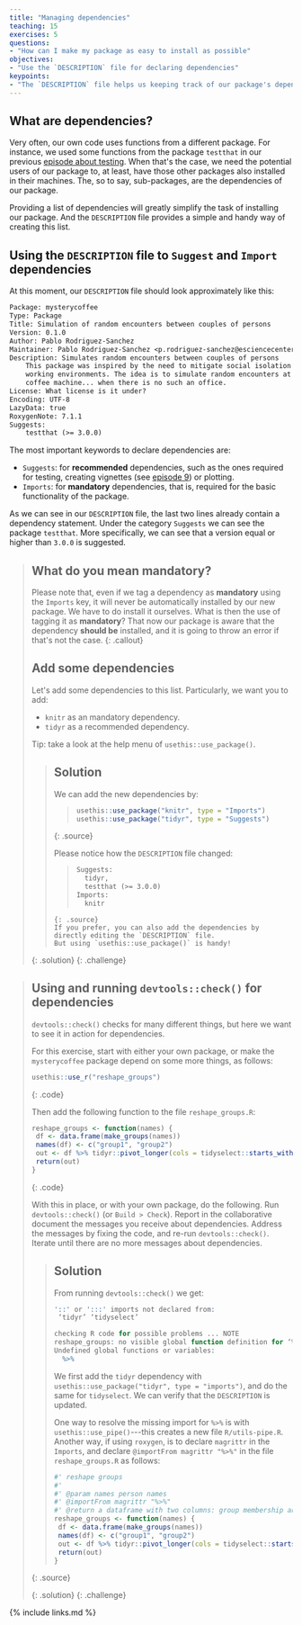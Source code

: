 ```yaml
---
title: "Managing dependencies"
teaching: 15
exercises: 5
questions:
- "How can I make my package as easy to install as possible"
objectives:
- "Use the `DESCRIPTION` file for declaring dependencies"
keypoints:
- "The `DESCRIPTION` file helps us keeping track of our package's dependencies"
---
```


## What are dependencies?

Very often, our own code uses functions from a different package.
For instance, we used some functions from the package `testthat` in our previous [episode about testing](../05-testing).
When that's the case, we need the potential users of our package to, at least, have those other packages also installed in their machines.
The, so to say, sub-packages, are the dependencies of our package.

Providing a list of dependencies will greatly simplify the task of installing our package.
And the `DESCRIPTION` file provides a simple and handy way of creating this list.

## Using the `DESCRIPTION` file to `Suggest` and `Import` dependencies

At this moment, our `DESCRIPTION` file should look approximately like this:

~~~txt
Package: mysterycoffee
Type: Package
Title: Simulation of random encounters between couples of persons
Version: 0.1.0
Author: Pablo Rodriguez-Sanchez
Maintainer: Pablo Rodriguez-Sanchez <p.rodriguez-sanchez@esciencecenter.nl>
Description: Simulates random encounters between couples of persons
    This package was inspired by the need to mitigate social isolation in remote
    working environments. The idea is to simulate random encounters at the office's
    coffee machine... when there is no such an office.
License: What license is it under?
Encoding: UTF-8
LazyData: true
RoxygenNote: 7.1.1
Suggests:
    testthat (>= 3.0.0)
~~~

The most important keywords to declare dependencies are:

- `Suggests`: for **recommended** dependencies, such as the ones required for testing, creating vignettes (see [episode 9](../09-vignettes)) or plotting.
- `Imports`: for **mandatory** dependencies, that is, required for the basic functionality of the package.

As we can see in our `DESCRIPTION` file, the last two lines already contain a dependency statement.
Under the category `Suggests` we can see the package `testthat`.
More specifically, we can see that a version equal or higher than `3.0.0` is suggested.

> ## What do you mean mandatory?
> Please note that, even if we tag a dependency as **mandatory** using the `Imports` key, it will never be automatically installed by our new package.
> We have to do install it ourselves.
> What is then the use of tagging it as **mandatory**?
> That now our package is aware that the dependency **should be** installed, and it is going to throw an error if that's not the case.
{: .callout}
> ## Add some dependencies
> Let's add some dependencies to this list.
> Particularly, we want you to add:
>
> - `knitr` as an mandatory dependency.
> - `tidyr` as a recommended dependency.
>
> Tip: take a look at the help menu of `usethis::use_package()`.
>
> > ## Solution
> > We can add the new dependencies by:
> > > ~~~r
> > > usethis::use_package("knitr", type = "Imports")
> > > usethis::use_package("tidyr", type = "Suggests")
> > > ~~~
> > {: .source}
> >
> > Please notice how the `DESCRIPTION` file changed:
> > > ~~~txt
> > > Suggests:
> > >   tidyr,
> > >   testthat (>= 3.0.0)
> > > Imports:
> > >   knitr
> > ~~~
> > {: .source}
> > If you prefer, you can also add the dependencies by directly editing the `DESCRIPTION` file.
> > But using `usethis::use_package()` is handy!
> {: .solution}
{: .challenge}


> ## Using and running `devtools::check()` for dependencies
>
> `devtools::check()` checks for many different things, but here we want to see it in action for dependencies. 
>
> For this exercise, start with either your own package, or make the `mysterycoffee` package depend on some more things, as follows:
> 
>~~~r
> usethis::use_r("reshape_groups")
>~~~
> {: .code}
>
> Then add the following function to the file `reshape_groups.R`:
>
>~~~r
> reshape_groups <- function(names) {
>  df <- data.frame(make_groups(names))
>  names(df) <- c("group1", "group2")
>  out <- df %>% tidyr::pivot_longer(cols = tidyselect::starts_with("group"))
>  return(out)
>}
>~~~
> {: .code}
> 
> With this in place, or with your own package, do the following.
> Run `devtools::check()` (or `Build > Check`). Report in the collaborative document the messages you receive about dependencies. Address the messages by fixing the code, and re-run `devtools::check()`. Iterate until there are no more messages about dependencies.
> > ## Solution
> > From running `devtools::check()` we get:
> >~~~r
> > '::' or ':::' imports not declared from:
> >  ‘tidyr’ ‘tidyselect’
> > 
> > checking R code for possible problems ... NOTE
> > reshape_groups: no visible global function definition for ‘%>%’
> > Undefined global functions or variables:
> >   %>%
> >~~~
> > 
> > We first add the `tidyr` dependency with `usethis::use_package("tidyr", type = "imports")`, and do the same for `tidyselect`. We can verify that the `DESCRIPTION` is updated.
> >
> > One way to resolve the missing import for `%>%` is with `usethis::use_pipe()`---this creates a new file `R/utils-pipe.R`. Another way, if using `roxygen`, is to declare `magrittr` in the `Imports`, and declare `@importFrom magrittr "%>%"` in the file `reshape_groups.R` as follows:
> >
> >~~~r
> >#' reshape groups
> >#'
> >#' @param names person names
> >#' @importFrom magrittr "%>%"
> >#' @return a dataframe with two columns: group membership and person name
> > reshape_groups <- function(names) {
> >  df <- data.frame(make_groups(names))
> >  names(df) <- c("group1", "group2")
> >  out <- df %>% tidyr::pivot_longer(cols = tidyselect::starts_with("group"))
> >  return(out)
> >}
> >~~~
> {: .source}
> >
> {: .solution}
{: .challenge}


{% include links.md %}
